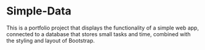 # Simple-Data
This is a portfolio project that displays the functionality of a
simple web app, connected to a database that stores small tasks and time, combined with the styling
and layout of Bootstrap.

